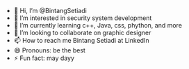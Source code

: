 - 👋 Hi, I’m @BintangSetiadi
- 👀 I’m interested in security system development 
- 🌱 I’m currently learning c++, Java, css, phython, and more 
- 💞️ I’m looking to collaborate on graphic designer 
- 📫 How to reach me Bintang Setiadi at LinkedIn 
- 😄 Pronouns: be the best
- ⚡ Fun fact: may dayy

<!---
BintangSetiadi/BintangSetiadi is a ✨ special ✨ repository because its `README.md` (this file) appears on your GitHub profile.
You can click the Preview link to take a look at your changes.
--->
